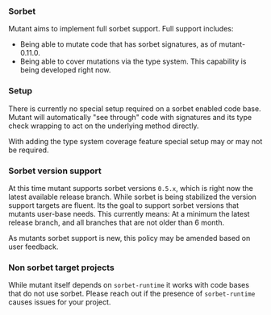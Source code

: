 ### Sorbet

Mutant aims to implement full sorbet support. Full support includes:

* Being able to mutate code that has sorbet signatures, as of mutant-0.11.0.
* Being able to cover mutations via the type system. This capability is being
  developed right now.

### Setup

There is currently no special setup required on a sorbet enabled code base.
Mutant will automatically "see through" code with signatures and its type check
wrapping to act on the underlying method directly.

With adding the type system coverage feature special setup may or may not be
required.

### Sorbet version support

At this time mutant supports sorbet versions `0.5.x`, which is right now the latest
available release branch. While sorbet is being stabilized the version support
targets are fluent. Its the goal to support sorbet versions that mutants user-base needs.
This currently means: At a minimum the latest release branch, and all branches that are not
older than 6 month.

As mutants sorbet support is new, this policy may be amended based on user feedback.

### Non sorbet target projects

While mutant itself depends on `sorbet-runtime` it works with code bases that do not
use sorbet. Please reach out if the presence of `sorbet-runtime` causes issues for
your project.
